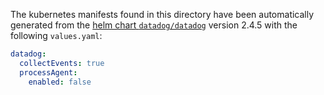 The kubernetes manifests found in this directory have been automatically generated
from the [helm chart `datadog/datadog`](https://github.com/DataDog/helm-charts/tree/master/charts/datadog)
version 2.4.5 with the following `values.yaml`:

```yaml
datadog:
  collectEvents: true
  processAgent:
    enabled: false
```
